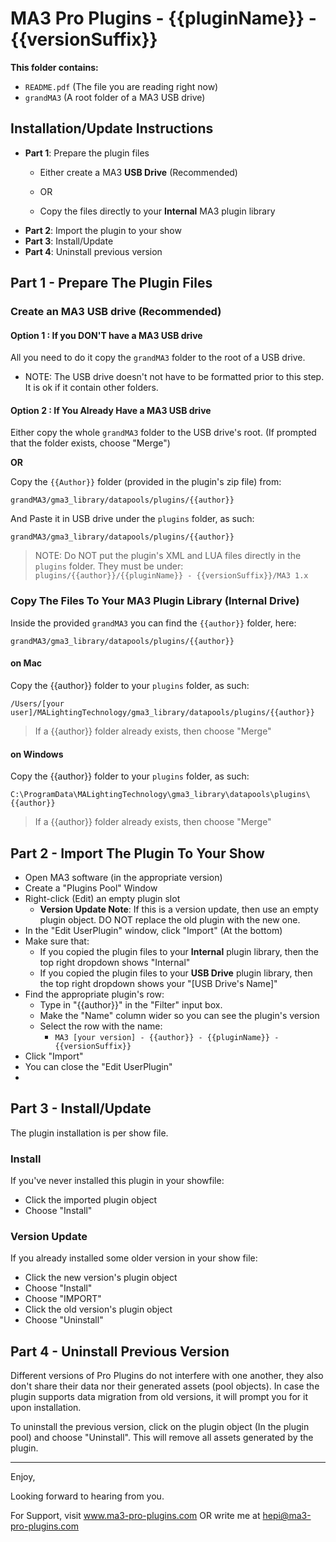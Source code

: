 # MA3 Pro Plugins - {{pluginName}} - {{versionSuffix}}


**This folder contains:**
 - `README.pdf`   (The file you are reading right now)
 - `grandMA3`    (A root folder of a MA3 USB drive)

## Installation/Update Instructions

- **Part 1**: Prepare the plugin files 
  - Either create a MA3 **USB Drive** (Recommended)

  - OR

  - Copy the files directly to your **Internal** MA3 plugin library
- **Part 2**: Import the plugin to your show
- **Part 3**: Install/Update
- **Part 4**: Uninstall previous version


## Part 1 - Prepare The Plugin Files 

### Create an MA3 USB drive (Recommended)

#### Option 1 : If you DON'T have a MA3 USB drive
  
All you need to do it copy the `grandMA3` folder to the root of a USB drive.

- NOTE: The USB drive doesn't not have to be formatted prior to this step. It is ok if it contain other folders.

#### Option 2 : If You Already Have a MA3 USB drive

Either copy the whole `grandMA3` folder to the USB drive's root.
(If prompted that the folder exists, choose "Merge")

**OR**

Copy the `{{Author}}` folder (provided in the plugin's zip file) from:
```
grandMA3/gma3_library/datapools/plugins/{{author}}
```

And Paste it in USB drive under the `plugins` folder, as such:

```
grandMA3/gma3_library/datapools/plugins/{{author}}
```

>NOTE: Do NOT put the plugin's XML and LUA files directly in the `plugins` folder. They must be under: `plugins/{{author}}/{{pluginName}} - {{versionSuffix}}/MA3 1.x`

### Copy The Files To Your MA3 Plugin Library (Internal Drive)

Inside the provided `grandMA3` you can find the `{{author}}` folder, here:

`grandMA3/gma3_library/datapools/plugins/{{author}}`

#### on Mac

Copy the {{author}} folder to your `plugins` folder, as such:

`/Users/[your user]/MALightingTechnology/gma3_library/datapools/plugins/{{author}}`


>If a {{author}} folder already exists, then choose "Merge"


#### on Windows

Copy the {{author}} folder to your `plugins` folder, as such:

`C:\ProgramData\MALightingTechnology\gma3_library\datapools\plugins\{{author}}`
 
>If a {{author}} folder already exists, then choose "Merge"

## Part 2 - Import The Plugin To Your Show
 
- Open MA3 software (in the appropriate version)
- Create a "Plugins Pool" Window
- Right-click (Edit) an empty plugin slot
  - **Version Update Note**: If this is a version update, then use an empty plugin object. DO NOT replace the old plugin with the new one. 
- In the "Edit UserPlugin" window, click "Import" (At the bottom)
- Make sure that:
  - If you copied the plugin files to your **Internal** plugin library, then the top right dropdown shows "Internal"
  - If you copied the plugin files to your **USB Drive** plugin library, then the top right dropdown shows your "[USB Drive's Name]"
- Find the appropriate plugin's row:
  - Type in "{{author}}" in the "Filter" input box.
  - Make the "Name" column wider so you can see the plugin's version
  - Select the row with the name:
    - `MA3 [your version] - {{author}} - {{pluginName}} - {{versionSuffix}}`
- Click "Import"
- You can close the "Edit UserPlugin"
- 
## Part 3 - Install/Update

The plugin installation is per show file.

### Install

If you've never installed this plugin in your showfile:

- Click the imported plugin object
- Choose "Install"

### Version Update

If you already installed some older version in your show file:

- Click the new version's plugin object
- Choose "Install"
- Choose "IMPORT"
- Click the old version's plugin object
- Choose "Uninstall"

## Part 4 - Uninstall Previous Version

Different versions of Pro Plugins do not interfere with one another, they also don't share their data nor their generated assets (pool objects).
In case the plugin supports data migration from old versions, it will prompt you for it upon installation.

To uninstall the previous version, click on the plugin object (In the plugin pool) and choose "Uninstall". This will remove all assets generated by the plugin.

--------

Enjoy,

Looking forward to hearing from you.


For Support, visit www.ma3-pro-plugins.com OR write me at hepi@ma3-pro-plugins.com
